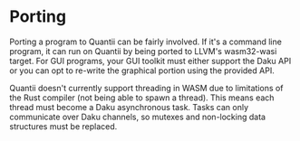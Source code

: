 # Porting

Porting a program to Quantii can be fairly involved.  If it's a command line
program, it can run on Quantii by being ported to LLVM's wasm32-wasi target.
For GUI programs, your GUI toolkit must either support the Daku API or you can
opt to re-write the graphical portion using the provided API.

Quantii doesn't currently support threading in WASM due to limitations of the
Rust compiler (not being able to spawn a thread).  This means each thread must
become a Daku asynchronous task.  Tasks can only communicate over Daku channels,
so mutexes and non-locking data structures must be replaced.
